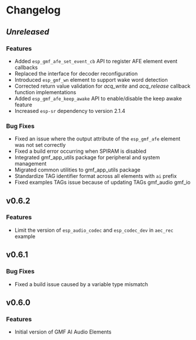 # Changelog

## *Unreleased*

### Features

- Added `esp_gmf_afe_set_event_cb` API to register AFE element event callbacks
- Replaced the interface for decoder reconfiguration
- Introduced `esp_gmf_wn` element to support wake word detection
- Corrected return value validation for *acq_write* and *acq_release* callback function implementations
- Added `esp_gmf_afe_keep_awake` API to enable/disable the keep awake feature
- Increased `esp-sr` dependency to version 2.1.4

### Bug Fixes

- Fixed an issue where the output attribute of the `esp_gmf_afe` element was not set correctly
- Fixed a build error occurring when SPIRAM is disabled
- Integrated gmf_app_utils package for peripheral and system management
- Migrated common utilities to gmf_app_utils package
- Standardize TAG identifier format across all elements with `ai` prefix
- Fixed examples TAGs issue because of updating TAGs gmf_audio gmf_io

## v0.6.2

### Features

- Limit the version of `esp_audio_codec` and `esp_codec_dev` in `aec_rec` example

## v0.6.1

### Bug Fixes

- Fixed a build issue caused by a variable type mismatch

## v0.6.0

### Features

- Initial version of GMF AI Audio Elements
